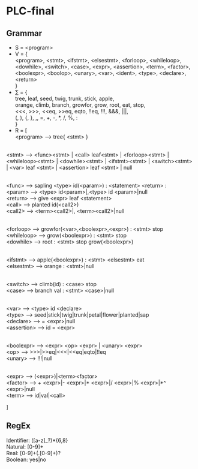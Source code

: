 # PLC-final
## Grammar
- S = \<program>
- V = { 
    <br>\<program>, \<stmt>, \<ifstmt>, \<elsestmt>, \<forloop>, \<whileloop>, \<dowhile>, \<switch>, \<case>, \<expr>, \<assertion>, \<term>, \<factor>, \<boolexpr>, \<boolop>, \<unary>, \<var>, \<ident>, \<type>, \<declare>, \<return>
	<br>}
- ∑ = { 
    <br>tree, leaf, seed, twig, trunk, stick, apple,
		<br>orange, climb, branch, growfor, grow, root, eat, stop,
		<br>\<\<\<, >>>, \<\<eq, >>eq, eqto, !!eq, !!!, &&&, |||, 
		<br>(, ), {, }, ,, =, +, -, *, /, %, :
	<br>}
- R = [
<br>\<program> --> tree{ \<stmt> }

<br>\<stmt> --> \<func>\<stmt> | \<call> leaf\<stmt> | \<forloop>\<stmt> | \<whileloop>\<stmt> | \<dowhile>\<stmt> | \<ifstmt>\<stmt> | \<switch>\<stmt> | \<var> leaf \<stmt> | \<assertion> leaf \<stmt> | null

<br>\<func> --> sapling \<type> id(\<param>) : \<statement> \<return> :
<br>\<param> --> \<type> id\<param>|,\<type> id \<param>|null
<br>\<return> --> give \<expr> leaf \<statement>
<br>\<call> --> planted id(\<call2>)
<br>\<call2> --> \<term>\<call2>|, \<term>\<call2>|null

<br>\<forloop> --> growfor(\<var>,\<boolexpr>,\<expr>) : \<stmt> stop
<br>\<whileloop> --> grow(\<boolexpr>) : \<stmt> stop
<br>\<dowhile> --> root : \<stmt> stop grow(\<boolexpr>)

<br>\<ifstmt> --> apple(\<boolexpr>) : \<stmt> \<elsestmt> eat
<br>\<elsestmt> --> orange : \<stmt>|null

<br>\<switch> --> climb(id) : \<case> stop
<br>\<case> --> branch val : \<stmt> \<case>|null

<br>\<var> --> \<type> id \<declare>
<br>\<type> --> seed|stick|twig|trunk|petal|flower|planted|sap
<br>\<declare> --> = \<expr>|null
<br>\<assertion> --> id = \<expr>

<br>\<boolexpr> --> \<expr> \<op> \<expr> | \<unary> \<expr>
<br>\<op> --> >>>|>>eq|\<\<\<|\<\<eq|eqto|!!eq
<br>\<unary> --> !!!|null

<br>\<expr> --> (\<expr>)|\<term>\<factor>
<br>\<factor> --> + \<expr>|- \<expr>|* \<expr>|/ \<expr>|% \<expr>|*^ \<expr>|null
<br>\<term> --> id|val|\<call>

]
## RegEx
Identifier: ([a-z]_?)*{6,8}
<br>Natural: [0-9]+
<br>Real: [0-9]+(\.[0-9]+)?
<br>Boolean: yes|no
